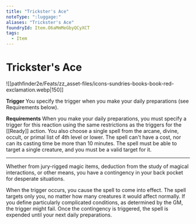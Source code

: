 ```yaml
---
title: "Trickster's Ace"
noteType: ":luggage:"
aliases: "Trickster's Ace"
foundryId: Item.O6aMmMeGbyQCyXCT
tags:
  - Item
---
```


# Trickster's Ace
![[pathfinder2e/Feats/zz_asset-files/icons-sundries-books-book-red-exclamation.webp|150]]

**Trigger** You specify the trigger when you make your daily preparations (see Requirements below).

**Requirements** When you make your daily preparations, you must specify a trigger for this reaction using the same restrictions as the triggers for the [[Ready]] action. You also choose a single spell from the arcane, divine, occult, or primal list of 4th level or lower. The spell can't have a cost, nor can its casting time be more than 10 minutes. The spell must be able to target a single creature, and you must be a valid target for it.

* * *

Whether from jury-rigged magic items, deduction from the study of magical interactions, or other means, you have a contingency in your back pocket for desperate situations.

When the trigger occurs, you cause the spell to come into effect. The spell targets only you, no matter how many creatures it would affect normally. If you define particularly complicated conditions, as determined by the GM, the trigger might fail. Once the contingency is triggered, the spell is expended until your next daily preparations.
